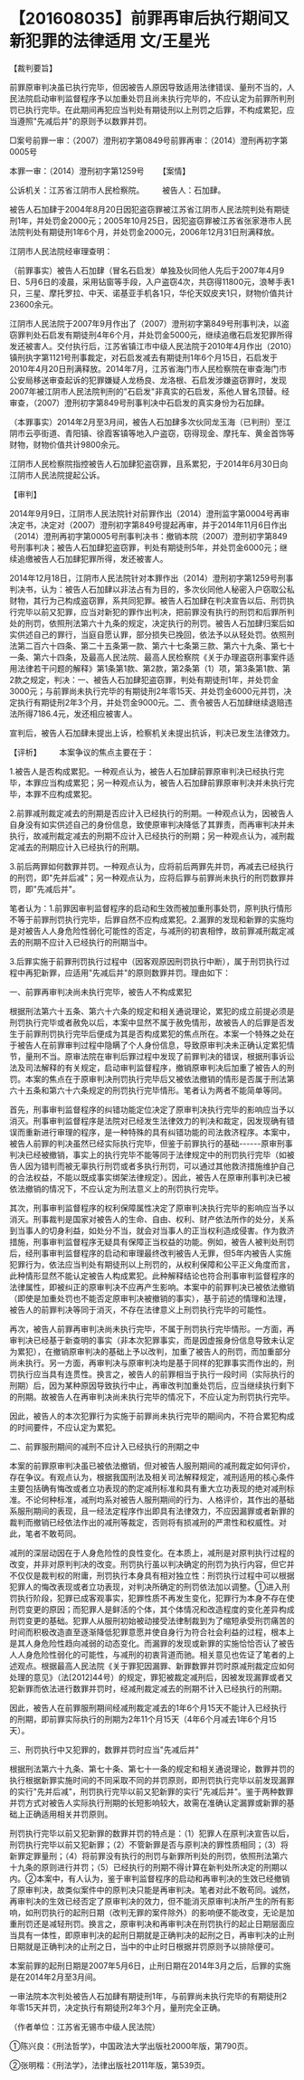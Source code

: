 # 【201608035】前罪再审后执行期间又新犯罪的法律适用 文/王星光

【裁判要旨】

前罪原审判决虽已执行完毕，但因被告人原因导致适用法律错误、量刑不当的，人民法院启动审判监督程序予以加重处罚且尚未执行完毕的，不应认定为前罪所判刑罚已执行完毕。在此期间再犯应当判处有期徒刑以上刑罚之后罪，不构成累犯，应当遵照"先减后并"的原则予以数罪并罚。

□案号前罪一审：（2007）澄刑初字第0849号前罪再审：（2014）澄刑再初字第0005号

本罪一审：（2014）澄刑初字第1259号 　　【案情】

公诉机关：江苏省江阴市人民检察院。 　　被告人：石加肆。

被告人石加肆于2004年8月20日因犯盗窃罪被江苏省江阴市人民法院判处有期徒刑1年，并处罚金2000元；2005年10月25日，因犯盗窃罪被江苏省张家港市人民法院判处有期徒刑1年6个月，并处罚金2000元，2006年12月31日刑满释放。

江阴市人民法院经审理查明：

（前罪事实）被告人石加肆（冒名石启发）单独及伙同他人先后于2007年4月9日、5月6日的凌晨，采用钻窗等手段，入户盗窃4次，共窃得11800元，浪琴手表1只，三星、摩托罗拉、中天、诺基亚手机各1只，华伦天奴皮夹1只，财物价值共计23600余元。

江阴市人民法院于2007年9月作出了（2007）澄刑初字第849号刑事判决，以盗窃罪判处石启发有期徒刑4年6个月，并处罚金5000元，继续追缴石启发犯罪所得发还被害人。交付执行后，江苏省镇江市中级人民法院于2010年4月作出（2010）镇刑执字第1121号刑事裁定，对石启发减去有期徒刑1年6个月15日，石启发于2010年4月20日刑满释放。2014年7月，江苏省海门市人民检察院在审查海门市公安局移送审查起诉的犯罪嫌疑人龙杨良、龙洛根、石启发涉嫌盗窃罪时，发现2007年被江阴市人民法院判刑的"石启发"非真实的石启发，系他人冒名顶替。经审查，（2007）澄刑初字第849号刑事判决中石启发的真实身份为石加肆。

（本罪事实）2014年2月至3月间，被告人石加肆多次伙同龙玉海（已判刑）至江阴市云亭街道、青阳镇、徐霞客镇等地入户盗窃，窃得现金、摩托车、黄金首饰等财物，财物价值共计9800余元。

江阴市人民检察院指控被告人石加肆犯盗窃罪，且系累犯，于2014年6月30日向江阴市人民法院提起公诉。

【审判】

2014年9月9日，江阴市人民法院针对前罪作出（2014）澄刑监字第0004号再审决定书，决定对（2007）澄刑初字第849号提起再审，并于2014年11月6日作出（2014）澄刑再初字第0005号刑事判决书：撤销本院（2007）澄刑初字第849号刑事判决；被告人石加肆犯盗窃罪，判处有期徒刑5年，并处罚金6000元；继续追缴被告人石加肆犯罪所得，发还被害人。

2014年12月18日，江阴市人民法院针对本罪作出（2014）澄刑初字第1259号刑事判决书，认为：被告人石加肆以非法占有为目的，多次伙同他人秘密入户窃取公私财物，其行为己构成盗窃罪，系共同犯罪。被告人石加肆在判决宣告以后、刑罚执行完毕以前又犯罪，应当对新犯的罪作出判决，把前罪没有执行的刑罚和后罪所判处的刑罚，依照刑法第六十九条的规定，决定执行的刑罚。被告人石加肆归案后如实供述自己的罪行，当庭自愿认罪，部分损失已挽回，依法予以从轻处罚。依照刑法第二百六十四条、第二十五条第一款、第六十七条第三款、第六十九条、第七十一条、第六十四条，及最高人民法院、最高人民检察院《关于办理盗窃刑事案件适用法律若干问题的解释》第1条第1款、第2款，第2条第（1）项，第3条第1款、第2款之规定，判决：一、被告人石加肆犯盗窃罪，判处有期徒刑1年，并处罚金3000元；与前罪尚未执行完毕的有期徒刑2年零15天、并处罚金6000元并罚，决定执行有期徒刑2年3个月，并处罚金9000元。二、责令被告人石加肆继续退赔违法所得7186.4元，发还相应被害人。

宣判后，被告人石加肆未提出上诉，检察机关未提出抗诉，判决已发生法律效力。

【评析】 　　本案争议的焦点主要在于：

1.被告人是否构成累犯。一种观点认为，被告人石加肆前罪原审判决已经执行完毕，本罪应当构成累犯；另一种观点认为，被告人石加肆前罪原审判决并未执行完毕，本罪不应构成累犯。

2.前罪减刑裁定减去的刑期是否应计入已经执行的刑期。一种观点认为，因被告人自身没有如实供述自己的身份信息，致使原审判决降低了其罪责，而再审判决并未执行，故减刑裁定减去的刑期不应计入已经执行的刑期；另一种观点认为，减刑裁定减去的刑期应计入已经执行的刑期。

3.前后两罪如何数罪并罚。一种观点认为，应将前后两罪先并罚，再减去已经执行的刑罚，即"先并后减"；另一种观点认为，应将后罪与前罪尚未执行的刑罚数罪并罚，即"先减后并"。

笔者认为：1.前罪因审判监督程序的启动和生效而被加重刑事处罚，原判执行情形不等于前罪刑罚执行完毕，后罪自然不应构成累犯。2.漏罪的发现和新罪的实施均是对被告人人身危险性弱化可能性的否定，与减刑的初衷相悖，故前罪减刑裁定减去的刑期不应计入已经执行的刑期当中。

3.后罪实施于前罪刑罚执行过程中（因客观原因刑罚执行中断），属于刑罚执行过程中再犯新罪，应适用"先减后并"的原则数罪并罚。理由如下：

一、前罪再审判决尚未执行完毕，被告人不构成累犯

根据刑法第六十五条、第六十六条的规定和相关通说理论，累犯的成立前提必须是刑罚执行完毕或者赦免以后，本案中显然不属于赦免情形，故被告人的后罪是否发生于前罪刑罚执行完毕后便成为其是否构成累犯的焦点所在。本案一个特殊之处在于被告人在前罪审判过程中隐瞒了个人身份信息，导致原审判决未正确认定累犯情节，量刑不当。原审法院在审判后罪过程中发现了前罪判决的错误，根据刑事诉讼法及司法解释的有关规定，启动审判监督程序，撤销原审判决后加重了被告人的刑罚。本案的焦点在于原审判决刑罚执行完毕后又被依法撤销的情形是否属于刑法第六十五条和第六十六条规定的刑罚执行完毕情形。笔者认为两者不能简单等同。

首先，刑事审判监督程序的纠错功能定位决定了原审判决执行完毕的影响应当予以消灭。刑事审判监督程序是法院对已经发生法律效力的判决和裁定，因发现确有错误而重新进行审理的程序，是一种特殊的具有纠错功能的司法救济程序。本案中，被告人前罪的判决虽然已经实际执行完毕，但鉴于前罪执行的基础------原审刑事判决已经被撤销，事实上的执行完毕不能等同于法律规定中的刑罚执行完毕（如被告人因为错判而被无辜执行刑罚或者多执行刑罚，可以通过其他救济措施维护自己的合法权益，不能以既成事实绑架法律规定）。因此，被告人在原审刑事判决已被依法撤销的情况下，不应认定为刑法意义上的刑罚执行完毕。

其次，刑事审判监督程序的权利保障属性决定了原审判决执行完毕的影响应当予以消灭。刑事裁判是国家对被告人的生命、自由、权利、财产依法所作的处分，关系到当事人的切身利益，如处分不当，就会对当事人的正当权利造成侵害。作为救济措施，刑事审判监督程序无疑具有保障正当权益的功能。例如，被告人被判处刑罚后，经刑事审判监督程序的启动和审理最终改判被告人无罪，但5年内被告人实施犯罪行为，依法应当判处有期徒刑以上刑罚的，从权利保障和公平正义角度而言，此种情形显然不能认定被告人构成累犯。此种解释结论也符合刑事审判监督程序的法律属性，即被纠正的原审判决不应再产生影响。本案中的前罪判决已被依法撤销（即使是加重处罚也不能否定原审判决被撤销的事实），基于前述的情理和法理，被告人的前罪判决等同于消灭，不存在法律意义上刑罚执行完毕的可能性。

再次，被告人前罪再审判决尚未执行完毕，不属于刑罚执行完毕情形。一方面，再审判决已经基于新查明的事实（非本次犯罪事实，而是因虚报身份信息导致未认定为累犯），在撤销原审判决的基础上予以改判，加重了被告人的刑罚，而加重部分尚未执行。另一方面，再审判决与原审判决均是基于同样的犯罪事实而作出的，刑罚执行应当具有连贯性。换言之，被告人的前罪相当于执行一段时间（实际执行的刑期）后，因为某种原因导致执行中止，再审改判加重处罚后，应当继续执行剩下的刑期。故被告人在再审判决尚未执行完毕的情况下，不应认定为刑罚执行完毕。

因此，被告人的本次犯罪行为实施于前罪尚未执行完毕的期间内，不符合累犯构成的时间要件，不应认定为累犯。

二、前罪服刑期间的减刑不应计入已经执行的刑期之中

本案的前罪原审判决虽已被依法撤销，但对被告人服刑期间的减刑裁定如何评价，存在争议。有观点认为，根据我国刑法及相关司法解释规定，减刑适用的核心条件主要包括确有悔改或者立功表现的酌定减刑标准和具有重大立功表现的绝对减刑标准。不论何种标准，减刑均系对被告人服刑期间的行为、人格评价，其作出的基础系服刑期间的表现，且一经法定程序作出即具有法律效力，不应因漏罪或者新罪的裁判而撤销已经依法作出的减刑等裁定，否则将有损减刑的严肃性和权威性。对此，笔者不敢苟同。

减刑的深层动因在于人身危险性的良性变化。在本质上，减刑是对原判执行过程的改变，并非对原判判决的改变。刑罚执行虽以判决确定的刑罚为执行内容，但它并不仅仅是裁判权的附庸，刑罚执行本身具有相对独立性：刑罚执行过程中可以根据犯罪人的悔改表现或者立功表现，对判决所确定的刑罚依法加以调整。①进入刑罚执行阶段，犯罪已成客观事实，犯罪性质不再发生变化，犯罪行为本身不存在使刑罚变更的原因；而犯罪人是鲜活的个体，其个体情况和改造程度的变化差异构成刑罚变更的基础。犯罪人从服刑初始被动接受法律制裁到为了缩短承受刑罚痛苦的时间而积极改造直至逐渐降低犯罪意愿并使自身行为符合社会利益的过程，根本上是其人身危险性趋向减弱的动态变化。而漏罪的发现或新罪的实施恰恰否认了被告人人身危险性弱化的可能性，与减刑的初衷背道而驰。相关意见也佐证了笔者的上述观点。根据最高人民法院《关于罪犯因漏罪、新罪数罪并罚时原减刑裁定应如何处理的意见》（法\[2012\]44号）的规定，罪犯被裁定减刑后，因被发现漏罪或者又犯新罪而依法进行数罪并罚时，经减刑裁定减去的刑期不计入已经执行的刑期。

因此，被告人在前罪服刑期间经减刑裁定减去的1年6个月15天不能计入已经执行的刑期，即前罪实际执行的刑期为2年11个月15天（4年6个月减去1年6个月15天）。

三、刑罚执行中又犯罪的，数罪并罚时应当"先减后并"

根据刑法第六十九条、第七十条、第七十一条的规定和相关通说理论，数罪并罚的执行根据新罪实施时间的不同采取不同的并罚原则，即刑罚执行完毕以前发现漏罪的实行"先并后减"，刑罚执行完毕以前又犯新罪的实行"先减后并"。鉴于两种数罪并罚方式对被告人实际执行刑期的长短影响较大，故需在准确认定漏罪或新罪的基础上正确适用相关并罚原则。

刑罚执行完毕以前又犯新罪的数罪并罚的特点是：（1）犯罪人在原判决宣告以后，刑罚执行完毕以前又犯新罪；（2）不管新罪是否与原判决的罪性质相同；（3）将新罪定罪量刑；（4）将前罪没有执行的刑罚与新罪所判处的刑罚，依照刑法第六十九条的原则进行并罚；（5）已经执行的刑期不得计算在新判处所决定的刑期以内。②本案中，有人认为，鉴于审判监督程序的启动和再审判决的生效已经撤销了原审判决，故类似案件中的原判决只能是再审判决。笔者对此不敢苟同。诚然，再审判决的生效已经否定了原审判决的效力，但不能消灭原审判决所产生的所有影响，如刑罚执行的起刑日期（改判无罪的案件除外）的影响便不能改变，无论是加重刑罚还是减轻刑罚。换言之，原审判决和再审判决在刑罚执行的起止日期层面应当具有一体性，即原审判决的起刑日期就是正确判决的起刑之日，再审判决的止刑日期就是正确判决的止刑之日，当中的中止时日根据并罚原则予以排除便可。

本案前罪的起刑日期是2007年5月6日，止刑日期在2014年3月之后，后罪的实施是在2014年2月至3月间。

一审法院本次判处被告人石加肆有期徒刑1年，与前罪尚未执行完毕的有期徒刑2年零15天并罚，决定执行有期徒刑2年3个月，量刑完全正确。

（作者单位：江苏省无锡市中级人民法院）

①陈兴良：《刑法哲学》，中国政法大学出版社2000年版，第790页。

②张明楷：《刑法学》，法律出版社2011年版，第539页。